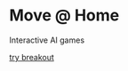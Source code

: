 # Move @ Home
Interactive AI games 

[try breakout](https://omarbenhamid.github.io/move-at-home/breakout/)

